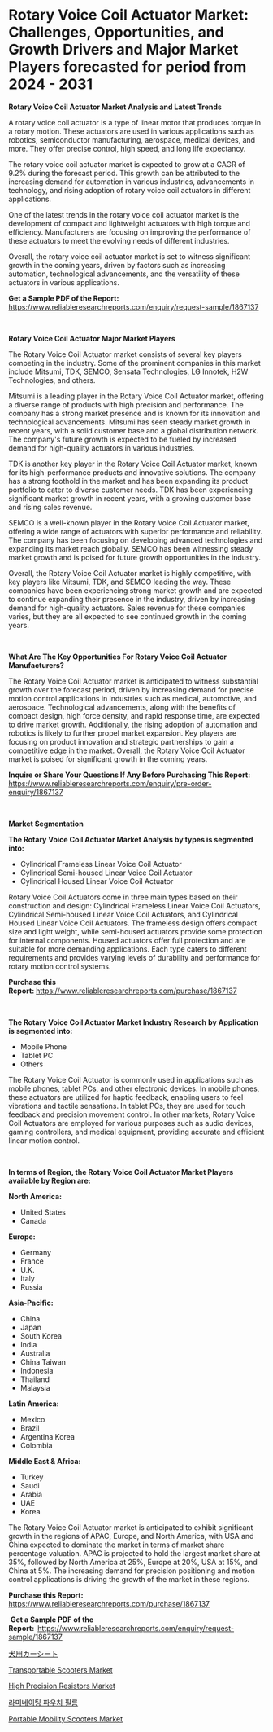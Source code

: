 <p><h1>Rotary Voice Coil Actuator Market: Challenges, Opportunities, and Growth Drivers and Major Market Players forecasted for period from 2024 - 2031</h1></p><p><strong>Rotary Voice Coil Actuator Market Analysis and Latest Trends</strong></p>
<p><p>A rotary voice coil actuator is a type of linear motor that produces torque in a rotary motion. These actuators are used in various applications such as robotics, semiconductor manufacturing, aerospace, medical devices, and more. They offer precise control, high speed, and long life expectancy.</p><p>The rotary voice coil actuator market is expected to grow at a CAGR of 9.2% during the forecast period. This growth can be attributed to the increasing demand for automation in various industries, advancements in technology, and rising adoption of rotary voice coil actuators in different applications.</p><p>One of the latest trends in the rotary voice coil actuator market is the development of compact and lightweight actuators with high torque and efficiency. Manufacturers are focusing on improving the performance of these actuators to meet the evolving needs of different industries.</p><p>Overall, the rotary voice coil actuator market is set to witness significant growth in the coming years, driven by factors such as increasing automation, technological advancements, and the versatility of these actuators in various applications.</p></p>
<p><strong>Get a Sample PDF of the Report:&nbsp;</strong> <a href="https://www.reliableresearchreports.com/enquiry/request-sample/1867137">https://www.reliableresearchreports.com/enquiry/request-sample/1867137</a></p>
<p>&nbsp;</p>
<p><strong>Rotary Voice Coil Actuator Major Market Players</strong></p>
<p><p>The Rotary Voice Coil Actuator market consists of several key players competing in the industry. Some of the prominent companies in this market include Mitsumi, TDK, SEMCO, Sensata Technologies, LG Innotek, H2W Technologies, and others.</p><p>Mitsumi is a leading player in the Rotary Voice Coil Actuator market, offering a diverse range of products with high precision and performance. The company has a strong market presence and is known for its innovation and technological advancements. Mitsumi has seen steady market growth in recent years, with a solid customer base and a global distribution network. The company's future growth is expected to be fueled by increased demand for high-quality actuators in various industries.</p><p>TDK is another key player in the Rotary Voice Coil Actuator market, known for its high-performance products and innovative solutions. The company has a strong foothold in the market and has been expanding its product portfolio to cater to diverse customer needs. TDK has been experiencing significant market growth in recent years, with a growing customer base and rising sales revenue.</p><p>SEMCO is a well-known player in the Rotary Voice Coil Actuator market, offering a wide range of actuators with superior performance and reliability. The company has been focusing on developing advanced technologies and expanding its market reach globally. SEMCO has been witnessing steady market growth and is poised for future growth opportunities in the industry.</p><p>Overall, the Rotary Voice Coil Actuator market is highly competitive, with key players like Mitsumi, TDK, and SEMCO leading the way. These companies have been experiencing strong market growth and are expected to continue expanding their presence in the industry, driven by increasing demand for high-quality actuators. Sales revenue for these companies varies, but they are all expected to see continued growth in the coming years.</p></p>
<p>&nbsp;</p>
<p><strong>What Are The Key Opportunities For Rotary Voice Coil Actuator Manufacturers?</strong></p>
<p><p>The Rotary Voice Coil Actuator market is anticipated to witness substantial growth over the forecast period, driven by increasing demand for precise motion control applications in industries such as medical, automotive, and aerospace. Technological advancements, along with the benefits of compact design, high force density, and rapid response time, are expected to drive market growth. Additionally, the rising adoption of automation and robotics is likely to further propel market expansion. Key players are focusing on product innovation and strategic partnerships to gain a competitive edge in the market. Overall, the Rotary Voice Coil Actuator market is poised for significant growth in the coming years.</p></p>
<p><strong>Inquire or Share Your Questions If Any Before Purchasing This Report:</strong> <a href="https://www.reliableresearchreports.com/enquiry/pre-order-enquiry/1867137">https://www.reliableresearchreports.com/enquiry/pre-order-enquiry/1867137</a></p>
<p>&nbsp;</p>
<p><strong>Market Segmentation</strong></p>
<p><strong>The Rotary Voice Coil Actuator Market Analysis by types is segmented into:</strong></p>
<p><ul><li>Cylindrical Frameless Linear Voice Coil Actuator</li><li>Cylindrical Semi-housed Linear Voice Coil Actuator</li><li>Cylindrical Housed Linear Voice Coil Actuator</li></ul></p>
<p><p>Rotary Voice Coil Actuators come in three main types based on their construction and design: Cylindrical Frameless Linear Voice Coil Actuators, Cylindrical Semi-housed Linear Voice Coil Actuators, and Cylindrical Housed Linear Voice Coil Actuators. The frameless design offers compact size and light weight, while semi-housed actuators provide some protection for internal components. Housed actuators offer full protection and are suitable for more demanding applications. Each type caters to different requirements and provides varying levels of durability and performance for rotary motion control systems.</p></p>
<p><strong>Purchase this Report:&nbsp;</strong><a href="https://www.reliableresearchreports.com/purchase/1867137">https://www.reliableresearchreports.com/purchase/1867137</a></p>
<p>&nbsp;</p>
<p><strong>The Rotary Voice Coil Actuator Market Industry Research by Application is segmented into:</strong></p>
<p><ul><li>Mobile Phone</li><li>Tablet PC</li><li>Others</li></ul></p>
<p><p>The Rotary Voice Coil Actuator is commonly used in applications such as mobile phones, tablet PCs, and other electronic devices. In mobile phones, these actuators are utilized for haptic feedback, enabling users to feel vibrations and tactile sensations. In tablet PCs, they are used for touch feedback and precision movement control. In other markets, Rotary Voice Coil Actuators are employed for various purposes such as audio devices, gaming controllers, and medical equipment, providing accurate and efficient linear motion control.</p></p>
<p>&nbsp;</p>
<p><strong>In terms of Region, the Rotary Voice Coil Actuator Market Players available by Region are:</strong></p>
<p>
    <p> <strong> North America: </strong>
        <ul>
            <li>United States</li>
            <li>Canada</li>
        </ul>
        </p> 
    <p> <strong> Europe: </strong>
        <ul>
            <li>Germany</li>
            <li>France</li>
            <li>U.K.</li>
            <li>Italy</li>
            <li>Russia</li>
        </ul>
        </p> 
    <p> <strong> Asia-Pacific: </strong>
        <ul>
            <li>China</li>
            <li>Japan</li>
            <li>South Korea</li>
            <li>India</li>
            <li>Australia</li>
            <li>China Taiwan</li>
            <li>Indonesia</li>
            <li>Thailand</li>
            <li>Malaysia</li>
        </ul>
        </p> 
    <p> <strong> Latin America: </strong>
        <ul>
            <li>Mexico</li>
            <li>Brazil</li>
            <li>Argentina Korea</li>
            <li>Colombia</li>
        </ul>
        </p> 
    <p> <strong> Middle East & Africa: </strong>
        <ul>
            <li>Turkey</li>
            <li>Saudi</li>
            <li>Arabia</li>
            <li>UAE</li>
            <li>Korea</li>
        </ul>
    </p>
    </p>
<p><p>The Rotary Voice Coil Actuator market is anticipated to exhibit significant growth in the regions of APAC, Europe, and North America, with USA and China expected to dominate the market in terms of market share percentage valuation. APAC is projected to hold the largest market share at 35%, followed by North America at 25%, Europe at 20%, USA at 15%, and China at 5%. The increasing demand for precision positioning and motion control applications is driving the growth of the market in these regions.</p></p>
<p><strong>Purchase this Report: </strong><a href="https://www.reliableresearchreports.com/purchase/1867137">https://www.reliableresearchreports.com/purchase/1867137</a></p>
<p>&nbsp;<strong>Get a Sample PDF of the Report:&nbsp;&nbsp;</strong><a href="https://www.reliableresearchreports.com/enquiry/request-sample/1867137">https://www.reliableresearchreports.com/enquiry/request-sample/1867137</a></p>
<p><strong></strong></p>
<p><p><a href="https://github.com/EthanMorar2011/Market-Research-Report-List-1/blob/main/773534011890.md">犬用カーシート</a></p><p><a href="https://issuu.com/reportprime-2/docs/transportable-scooters-market-size-2030.pptx">Transportable Scooters Market</a></p><p><a href="https://github.com/Sarissaschmalingtr6fz2739/Market-Research-Report-List-1/blob/main/high-precision-resistors-market.md">High Precision Resistors Market</a></p><p><a href="https://medium.com/@mayekuhic00/laminating-pouch-films-%EC%8B%9C%EC%9E%A5%EC%9D%80-%EC%8B%9C%EC%9E%A5-%EC%A0%90%EC%9C%A0%EC%9C%A8-%ED%81%AC%EA%B8%B0-%EB%B0%8F-2031%EB%85%84%EA%B9%8C%EC%A7%80-%EC%A0%84%EB%A7%9D%EC%97%90-%EC%A4%91%EC%A0%90%EC%9D%84-%EB%91%A1%EB%8B%88%EB%8B%A4-86352e86962c">라미네이팅 파우치 필름</a></p><p><a href="https://issuu.com/reportprime-2/docs/portable-mobility-scooters-market-size-2030.pptx">Portable Mobility Scooters Market</a></p></p>